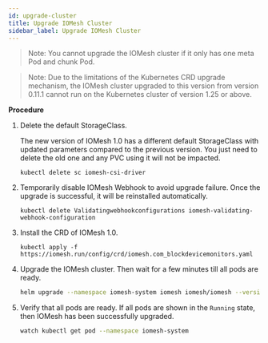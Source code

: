 ```yaml
---
id: upgrade-cluster
title: Upgrade IOMesh Cluster
sidebar_label: Upgrade IOMesh Cluster
---
```


> Note: You cannot upgrade the IOMesh cluster if it only has one meta Pod and chunk Pod.

> Note: Due to the limitations of the Kubernetes CRD upgrade mechanism, the IOMesh cluster upgraded to this version from version 0.11.1 cannot run on the Kubernetes cluster of version 1.25 or above.

**Procedure**

1. Delete the default StorageClass. 

    The new version of IOMesh 1.0 has a different default StorageClass with updated parameters compared to the previous version. You just need to delete the old one and any PVC using it will not be impacted.

    ```shell
    kubectl delete sc iomesh-csi-driver
    ```
2. Temporarily disable IOMesh Webhook to avoid upgrade failure. Once the upgrade is successful, it will be reinstalled automatically.

    ```shell
    kubectl delete Validatingwebhookconfigurations iomesh-validating-webhook-configuration
    ```
3. Install the CRD of IOMesh 1.0.

    ```shell
    kubectl apply -f https://iomesh.run/config/crd/iomesh.com_blockdevicemonitors.yaml
    ```
4. Upgrade the IOMesh cluster. Then wait for a few minutes till all pods are ready.

    ```bash
    helm upgrade --namespace iomesh-system iomesh iomesh/iomesh --version v1.0.0
    ```
5. Verify that all pods are ready. If all pods are shown in the `Running` state, then IOMesh has been successfully upgraded.
    ```bash
    watch kubectl get pod --namespace iomesh-system
    ```
